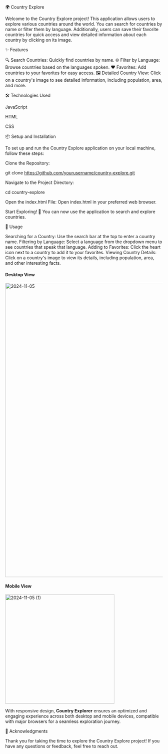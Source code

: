 🌍 Country Explore

Welcome to the Country Explore project! This application allows users to explore various countries around the world. You can search for countries by name or filter them by language. Additionally, users can save their favorite countries for quick access and view detailed information about each country by clicking on its image.

✨ Features

🔍 Search Countries: Quickly find countries by name.
🌐 Filter by Language: Browse countries based on the languages spoken.
❤️ Favorites: Add countries to your favorites for easy access.
🖼️ Detailed Country View: Click on a country's image to see detailed information, including population, area, and more.

🛠️ Technologies Used

JavaScript

HTML

CSS

📦 Setup and Installation

To set up and run the Country Explore application on your local machine, follow these steps:

Clone the Repository:

git clone https://github.com/yourusername/country-explore.git

Navigate to the Project Directory:

cd country-explore

Open the index.html File: Open index.html in your preferred web browser.

Start Exploring! 🚀 You can now use the application to search and explore countries.

📖 Usage

Searching for a Country: Use the search bar at the top to enter a country name.
Filtering by Language: Select a language from the dropdown menu to see countries that speak that language.
Adding to Favorites: Click the heart icon next to a country to add it to your favorites.
Viewing Country Details: Click on a country's image to view its details, including population, area, and other interesting facts.

#### Desktop View

<img width="939" alt="2024-11-05" src="https://github.com/user-attachments/assets/9b426249-bac4-434b-a2b9-99f2c950f1a5">

#### Mobile View


<img width="349" alt="2024-11-05 (1)" src="https://github.com/user-attachments/assets/4bc292b4-2a09-4c32-8e8e-d644c57b220f">

With responsive design, **Country Explorer** ensures an optimized and engaging experience across both desktop and mobile devices, compatible with major browsers for a seamless exploration journey.

🙏 Acknowledgments

Thank you for taking the time to explore the Country Explore project! If you have any questions or feedback, feel free to reach out.
